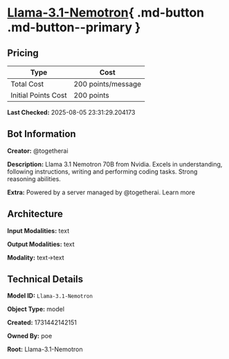 # [Llama-3.1-Nemotron](https://poe.com/Llama-3.1-Nemotron){ .md-button .md-button--primary }

## Pricing

| Type | Cost |
|------|------|
| Total Cost | 200 points/message |
| Initial Points Cost | 200 points |

**Last Checked:** 2025-08-05 23:31:29.204173


## Bot Information

**Creator:** @togetherai

**Description:** Llama 3.1 Nemotron 70B from Nvidia. Excels in understanding, following instructions, writing and performing coding tasks. Strong reasoning abilities.

**Extra:** Powered by a server managed by @togetherai. Learn more


## Architecture

**Input Modalities:** text

**Output Modalities:** text

**Modality:** text->text


## Technical Details

**Model ID:** `Llama-3.1-Nemotron`

**Object Type:** model

**Created:** 1731442142151

**Owned By:** poe

**Root:** Llama-3.1-Nemotron
